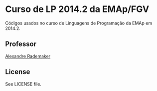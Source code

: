 
# Curso de LP 2014.2 da EMAp/FGV

Códigos usados no curso de Linguagens de Programação da EMAp em
2014.2.

## Professor

[Alexandre Rademaker](http://arademaker.github.com)

## License

See LICENSE file.
